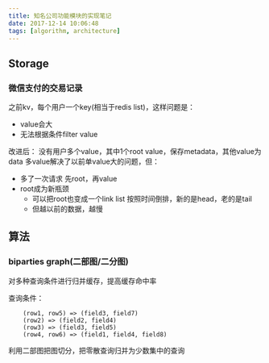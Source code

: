 ```yaml
---
title: 知名公司功能模块的实现笔记
date: 2017-12-14 10:06:48
tags: [algorithm, architecture]
---
```


## Storage

### 微信支付的交易记录

之前kv，每个用户一个key(相当于redis list)，这样问题是：
- value会大
- 无法根据条件filter value

改进后：
没有用户多个value，其中1个root value，保存metadata，其他value为data
多value解决了以前单value大的问题，但：
- 多了一次请求
  先root，再value
- root成为新瓶颈
  - 可以把root也变成一个link list
    按照时间倒排，新的是head，老的是tail
  - 但越以前的数据，越慢

## 算法

### biparties graph(二部图/二分图)

对多种查询条件进行归并缓存，提高缓存命中率

查询条件：

```
    (row1, row5) => (field3, field7)
    (row2) => (field2, field4)
    (row3) => (field3, field5)
    (row4, row6) => (field1, field4, field8)
```

利用二部图把图切分，把零散查询归并为少数集中的查询
